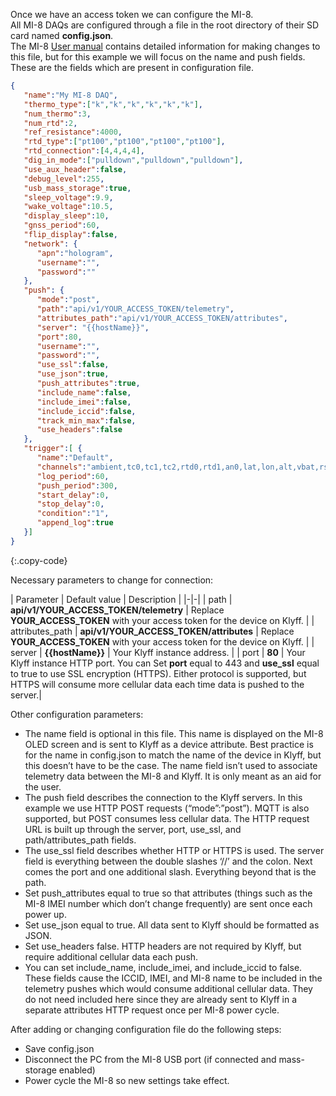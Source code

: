 
Once we have an access token we can configure the MI-8.  
All MI-8 DAQs are configured through a file in the root directory of their SD card named **config.json**.  
The MI-8 [User manual](https://fusiondaq.com/wp-content/uploads/2023/01/LTEdaq_OperatingManual-1.pdf) contains detailed information for making changes to this file, but for this example we will focus on the name and push fields.  
These are the fields which are present in configuration file.  

```json
{
   "name":"My MI-8 DAQ",
   "thermo_type":["k","k","k","k","k","k"],
   "num_thermo":3,
   "num_rtd":2,
   "ref_resistance":4000,
   "rtd_type":["pt100","pt100","pt100","pt100"],
   "rtd_connection":[4,4,4,4],
   "dig_in_mode":["pulldown","pulldown","pulldown"],
   "use_aux_header":false,
   "debug_level":255,
   "usb_mass_storage":true,
   "sleep_voltage":9.9,
   "wake_voltage":10.5,
   "display_sleep":10,
   "gnss_period":60,
   "flip_display":false,
   "network": {
      "apn":"hologram",
      "username":"",
      "password":""
   },
   "push": {
      "mode":"post",
      "path":"api/v1/YOUR_ACCESS_TOKEN/telemetry",
      "attributes_path":"api/v1/YOUR_ACCESS_TOKEN/attributes",
      "server": "{{hostName}}",
      "port":80,
      "username":"",
      "password":"",
      "use_ssl":false,
      "use_json":true,
      "push_attributes":true,
      "include_name":false,
      "include_imei":false,
      "include_iccid":false,
      "track_min_max":false,
      "use_headers":false
   },
   "trigger":[ {
      "name":"Default",
      "channels":"ambient,tc0,tc1,tc2,rtd0,rtd1,an0,lat,lon,alt,vbat,rssi",
      "log_period":60,
      "push_period":300,
      "start_delay":0,
      "stop_delay":0,
      "condition":"1",
	  "append_log":true
   }]
}
```
{:.copy-code}

Necessary parameters to change for connection:

| Parameter | Default value | Description |
|-|-|
| path | **api/v1/YOUR_ACCESS_TOKEN/telemetry** | Replace **YOUR_ACCESS_TOKEN** with your access token for the device on Klyff. |
| attributes_path | **api/v1/YOUR_ACCESS_TOKEN/attributes** | Replace **YOUR_ACCESS_TOKEN** with your access token for the device on Klyff. | 
| server | **{{hostName}}** | Your Klyff instance address. |
| port | **80** | Your Klyff instance HTTP port. You can Set **port** equal to 443 and **use_ssl** equal to true to use SSL encryption (HTTPS). Either protocol is supported, but HTTPS will consume more cellular data each time data is pushed to the server.|

Other configuration parameters:

- The name field is optional in this file. This name is displayed on the MI-8 OLED screen and is sent to Klyff as a device attribute. Best practice is for the name in config.json to match the name of the device in Klyff, but this doesn’t have to be the case. The name field isn’t used to associate telemetry data between the MI-8 and Klyff. It is only meant as an aid for the user.  
- The push field describes the connection to the Klyff servers. In this example we use HTTP POST requests (“mode”:”post”). MQTT is also supported, but POST consumes less cellular data. The HTTP request URL is built up through the server, port, use_ssl, and path/attributes_path fields.  
- The use_ssl field describes whether HTTP or HTTPS is used. The server field is everything between the double slashes ‘//’ and the colon. Next comes the port and one additional slash. Everything beyond that is the path.  
- Set push_attributes equal to true so that attributes (things such as the MI-8 IMEI number which don’t change frequently) are sent once each power up.  
- Set use_json equal to true. All data sent to Klyff should be formatted as JSON.  
- Set use_headers false. HTTP headers are not required by Klyff, but require additional cellular data each push.  
- You can set include_name, include_imei, and include_iccid to false. These fields cause the ICCID, IMEI, and MI-8 name to be included in the telemetry pushes which would consume additional cellular data. They do not need included here since they are already sent to Klyff in a separate attributes HTTP request once per MI-8 power cycle.  

After adding or changing configuration file do the following steps:  
- Save config.json
- Disconnect the PC from the MI-8 USB port (if connected and mass-storage enabled)
- Power cycle the MI-8 so new settings take effect.